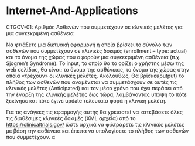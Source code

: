 # Internet-And-Applications

CTGOV-01: Αριθμός Ασθενών που συμμετέχουν σε κλινικές μελέτες για μια συγκεκριμένη ασθένεια

Να φτιάξετε μια δικτυακή εφαρμογή η οποία βρίσκει το σύνολο των ασθενών που συμμετέχουν σε κλινικές δοκιμές (enrollment – type: actual) και το όνομα της χώρας που αφορούν μια συγκεκριμένη ασθένεια (π.χ. Sjogren’s Syndrome). Το input, το οποίο θα το ορίζει ο χρήστης μέσω της web σελίδας, θα είναι: το όνομα της ασθένειας, το όνομα της χώρας στην οποία «τρέχουν» οι κλινικές μελέτες. Ακολούθως, Θα βρίσκει(output) το πλήθος των ασθενών που αναμένεται να συμμετάσχουν σε αυτές τις κλινικές μελέτες (Anticipated) και τον μέσο χρόνο που έχει περάσει από την έναρξη της κλινικής μελέτης έως τώρα, λαμβάνοντας υπόψη το πότε ξεκίνησε και πότε έγινε update τελευταία φορά η κλινική μελέτη.

Για τις ανάγκες τις εφαρμογής αυτής θα χρειαστεί να κατεβάσετε όλες τις διαθέσιμες κλινικές δοκιμές (XML αρχεία) από το https://clinicaltrials.gov/ ώστε αρχικά να φιλτράρετε τις κλινικές μελέτες με βάση την ασθένεια και έπειτα να υπολογίσετε το πλήθος των ασθενών που συμμετέχουν.
α

